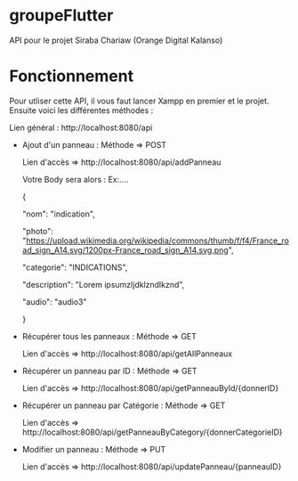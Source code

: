 # groupeFlutter

API pour le projet Siraba Chariaw (Orange Digital Kalanso)
# Fonctionnement
Pour utliser cette API, il vous faut lancer Xampp en premier et le projet.
Ensuite voici les différentes méthodes :

Lien général : http://localhost:8080/api

  - Ajout d'un panneau : Méthode => POST
  
    Lien d'accès => http://localhost:8080/api/addPanneau
    
    Votre Body sera alors : Ex:....
    
    
    {
    
      "nom": "indication",
      
      "photo": "https://upload.wikimedia.org/wikipedia/commons/thumb/f/f4/France_road_sign_A14.svg/1200px-France_road_sign_A14.svg.png",
      
      "categorie": "INDICATIONS",
      
      "description": "Lorem ipsumzljdklzndlkznd",
      
      "audio": "audio3"
      
    }
    
  - Récupérer tous les panneaux : Méthode => GET
  
    Lien d'accès => http://localhost:8080/api/getAllPanneaux
    
  - Récupérer un panneau par ID : Méthode => GET
  
    Lien d'accès => http://localhost:8080/api/getPanneauById/{donnerID}
    
  - Récupérer un panneau par Catégorie : Méthode => GET
  
    Lien d'accès => http://localhost:8080/api/getPanneauByCategory/{donnerCategorieID}
    
  - Modifier un panneau : Méthode => PUT
  
    Lien d'accès => http://localhost:8080/api/updatePanneau/{panneauID}
